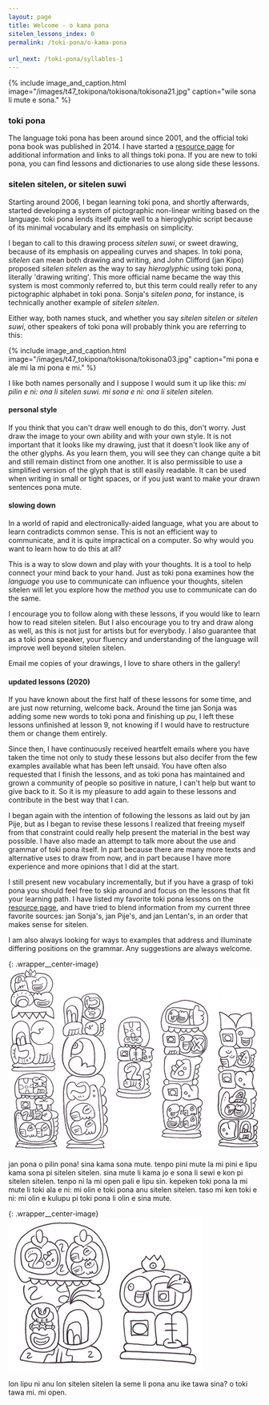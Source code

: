 ```yaml
---
layout: page
title: Welcome - o kama pona
sitelen_lessons_index: 0
permalink: /toki-pona/o-kama-pona

url_next: /toki-pona/syllables-1
---
```


{% include image_and_caption.html image="/images/t47_tokipona/tokisona/tokisona21.jpg" caption="wile sona li mute e sona." %}

### toki pona

The language toki pona has been around since 2001, and the official toki pona book was published in 2014. I have started a [resource page](/toki-pona/about/) for additional information and links to all things toki pona. If you are new to toki pona, you can find lessons and dictionaries to use along side these lessons.

### sitelen sitelen, or sitelen suwi

Starting around 2006, I began learning toki pona, and shortly afterwards, started developing a system of pictographic non-linear writing based on the language. toki pona lends itself quite well to a hieroglyphic script because of its minimal vocabulary and its emphasis on simplicity.

I began to call to this drawing process _sitelen suwi_, or sweet drawing, because of its emphasis on appealing curves and shapes. In toki pona, _sitelen_ can mean both drawing and writing, and John Clifford (jan Kipo) proposed _sitelen sitelen_ as the way to say _hieroglyphic_ using toki pona, literally 'drawing writing'.  This more official name became the way this system is most commonly referred to, but this term could really refer to any pictographic alphabet in toki pona. Sonja's _sitelen pona_, for instance, is technically another example of _sitelen sitelen_.

Either way, both names stuck, and whether you say _sitelen sitelen_ or _sitelen suwi_, other speakers of toki pona will probably think you are referring to this:

{% include image_and_caption.html image="/images/t47_tokipona/tokisona/tokisona03.jpg" caption="mi pona e ale mi la mi pona e mi." %}

I like both names personally and I suppose I would sum it up like this: _mi pilin e ni: ona li sitelen suwi. mi sona e ni: ona li sitelen sitelen._

#### personal style

If you think that you can't draw well enough to do this, don't worry. Just draw the image to your own ability and with your own style. It is not important that it looks like my drawing, just that it doesn't look like any of the other glyphs. As you learn them, you will see they can change quite a bit and still remain distinct from one another. It is also permissible to use a simplified version of the glyph that is still easily readable. It can be used when writing in small or tight spaces, or if you just want to make your drawn sentences pona mute.

#### slowing down

In a world of rapid and electronically-aided language, what you are about to learn contradicts common sense. This is not an efficient way to communicate, and it is quite impractical on a computer. So why would you want to learn how to do this at all?

This is a way to slow down and play with your thoughts. It is a tool to help connect your mind back to your hand. Just as toki pona examines how the _language_ you use to communicate can influence your thoughts, sitelen sitelen will let you explore how the _method_ you use to communicate can do the same.

I encourage you to follow along with these lessons, if you would like to learn how to read sitelen sitelen. But I also encourage you to try and draw along as well, as this is not just for artists but for everybody. I also guarantee that as a toki pona speaker, your fluency and understanding of the language will improve well beyond sitelen sitelen.

Email me copies of your drawings, I love to share others in the gallery!

#### updated lessons (2020)

If you have known about the first half of these lessons for some time, and are just now returning, welcome back. Around the time jan Sonja was adding some new words to toki pona and finishing up _pu_, I left these lessons unfinished at lesson 9, not knowing if I would have to restructure them or change them entirely.

Since then, I have continuously received heartfelt emails where you have taken the time not only to study these lessons but also decifer from the few examples available what has been left unsaid. You have often also requested that I finish the lessons, and as toki pona has maintained and grown a community of people so positive in nature, I can't help but want to give back to it. So it is my pleasure to add again to these lessons and contribute in the best way that I can.

I began again with the intention of following the lessons as laid out by jan Pije, but as I began to revise these lessons I realized that freeing myself from that constraint could really help present the material in the best way possible. I have also made an attempt to talk more about the use and grammar of toki pona itself. In part because there are many more texts and alternative uses to draw from now, and in part because I have more experience and more opinions that I did at the start.

I still present new vocabulary incrementally, but if you have a grasp of toki pona you should feel free to skip around and focus on the lessons that fit your learning path.  I have listed my favorite toki pona lessons on the [resource page](/toki-pona/about/), and have tried to blend information from my current three favorite sources: jan Sonja's, jan Pije's, and jan Lentan's, in an order that makes sense for sitelen.

I am also always looking for ways to examples that address and illuminate differing positions on the grammar. Any suggestions are always welcome.

{: .wrapper__center-image}
![lipu lawa pi esun kama](/images/t47/t47.200721_1.jpg)

jan pona o pilin pona! sina kama sona mute. tenpo pini mute la mi pini e lipu kama sona pi sitelen sitelen. sina mute li kama jo e sona li sewi e kon pi sitelen sitelen. tenpo ni la mi open pali e lipu sin.  kepeken toki pona la mi mute li toki ala e ni: mi olin e toki pona anu sitelen sitelen. taso mi ken toki e ni: mi olin e kulupu pi toki pona li olin e sina mute.

{: .wrapper__center-image}
![lipu lawa pi esun kama](/images/t47/t47.200721_2.jpg)

lon lipu ni anu lon sitelen sitelen la seme li pona anu ike tawa sina? o toki tawa mi. mi open.


